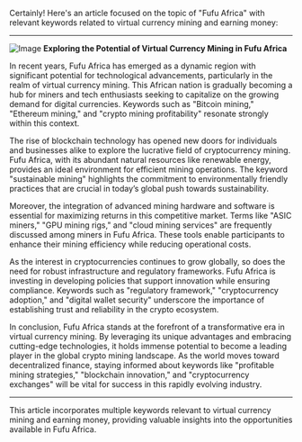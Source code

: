 Certainly! Here's an article focused on the topic of "Fufu Africa" with relevant keywords related to virtual currency mining and earning money:

---


![Image](https://github.com/user-attachments/assets/31692037-0104-4703-abd1-696b6a7dd41b)
**Exploring the Potential of Virtual Currency Mining in Fufu Africa**

In recent years, Fufu Africa has emerged as a dynamic region with significant potential for technological advancements, particularly in the realm of virtual currency mining. This African nation is gradually becoming a hub for miners and tech enthusiasts seeking to capitalize on the growing demand for digital currencies. Keywords such as "Bitcoin mining," "Ethereum mining," and "crypto mining profitability" resonate strongly within this context.

The rise of blockchain technology has opened new doors for individuals and businesses alike to explore the lucrative field of cryptocurrency mining. Fufu Africa, with its abundant natural resources like renewable energy, provides an ideal environment for efficient mining operations. The keyword "sustainable mining" highlights the commitment to environmentally friendly practices that are crucial in today’s global push towards sustainability.

Moreover, the integration of advanced mining hardware and software is essential for maximizing returns in this competitive market. Terms like "ASIC miners," "GPU mining rigs," and "cloud mining services" are frequently discussed among miners in Fufu Africa. These tools enable participants to enhance their mining efficiency while reducing operational costs.

As the interest in cryptocurrencies continues to grow globally, so does the need for robust infrastructure and regulatory frameworks. Fufu Africa is investing in developing policies that support innovation while ensuring compliance. Keywords such as "regulatory framework," "cryptocurrency adoption," and "digital wallet security" underscore the importance of establishing trust and reliability in the crypto ecosystem.

In conclusion, Fufu Africa stands at the forefront of a transformative era in virtual currency mining. By leveraging its unique advantages and embracing cutting-edge technologies, it holds immense potential to become a leading player in the global crypto mining landscape. As the world moves toward decentralized finance, staying informed about keywords like "profitable mining strategies," "blockchain innovation," and "cryptocurrency exchanges" will be vital for success in this rapidly evolving industry.

--- 

This article incorporates multiple keywords relevant to virtual currency mining and earning money, providing valuable insights into the opportunities available in Fufu Africa.